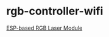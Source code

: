 # rgb-controller-wifi
[ESP-based RGB Laser Module](https://mrcoconuat.github.io/posts/rgb-laser/rgb.html)


